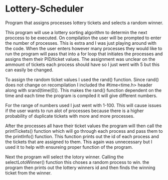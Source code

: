 # Lottery-Scheduler
Program that assigns processes lottery tickets and selects a random winner.

This program will use a lottery sorting algorithm to determin the next proccess to be executed. On compilation the user will be prompted to enter the number of processes. This is extra and I was just playing around with the code. When the user enters however many processes they would like to run the program will pass that into a for loop that initiates the processes and assigns them their PID/ticket values. The assignment was unclear on the ammount of tickets each process should have so I just went with 5 but this can easily be changed.

To assign the random ticket values I used the rand() function. Since rand() does not change on recompilation I included the #time<time.h> header along with srand(time(0)). This makes the rand() function dependent on the time and each time the program is compiled it will give different numbers.

For the range of numbers used I just went with 1-100. This will cause issues if the user wants to run alot of processes because there is a higher probability of duplicate tickets with more and more processes.

After the processes all have their ticket values the program will then call the printTickets() function which will go through each process and pass them to the printInfo() function. This function prints out the id of each process and the tickets that are assigned to them. This again was unnecessary but I used it to help with ensureing proper function of the program.

Next the program will select the lotory winner. Calling the selectLotoWinner() function this choses a random process to win. the program then prints out the lottery winners id and then finds the winning ticket from the winner.
